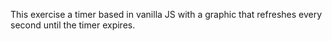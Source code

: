 This exercise a timer based in vanilla JS with a graphic that refreshes every second until the timer expires.

